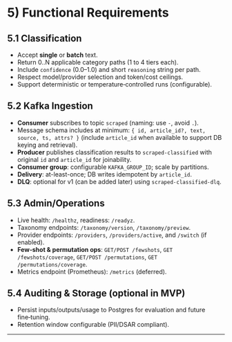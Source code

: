 # 5) Functional Requirements

## 5.1 Classification

* Accept **single** or **batch** text.
* Return 0..N applicable category paths (1 to 4 tiers each).
* Include `confidence` (0.0–1.0) and short `reasoning` string per path.
* Respect model/provider selection and token/cost ceilings.
* Support deterministic or temperature‑controlled runs (configurable).

## 5.2 Kafka Ingestion

* **Consumer** subscribes to topic `scraped` (naming: use `-`, avoid `.`).
* Message schema includes at minimum: `{ id, article_id?, text, source, ts, attrs? }` (include `article_id` when available to support DB keying and retrieval).
* **Producer** publishes classification results to `scraped-classified` with original `id` and `article_id` for joinability.
* **Consumer group**: configurable `KAFKA_GROUP_ID`; scale by partitions.
* **Delivery**: at-least-once; DB writes idempotent by `article_id`.
* **DLQ**: optional for v1 (can be added later) using `scraped-classified-dlq`.

## 5.3 Admin/Operations

* Live health: `/healthz`, readiness: `/readyz`.
* Taxonomy endpoints: `/taxonomy/version`, `/taxonomy/preview`.
* Provider endpoints: `/providers`, `/providers/active`, and `/switch` (if enabled).
* **Few‑shot & permutation ops**: `GET/POST /fewshots`, `GET /fewshots/coverage`, `GET/POST /permutations`, `GET /permutations/coverage`.
* Metrics endpoint (Prometheus): `/metrics` (deferred).

## 5.4 Auditing & Storage (optional in MVP)

* Persist inputs/outputs/usage to Postgres for evaluation and future fine‑tuning.
* Retention window configurable (PII/DSAR compliant).

---
